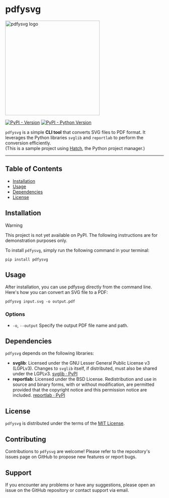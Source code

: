 # pdfysvg

<img src="https://github.com/jrfk/pdfysvg/assets/5325478/a12ebfb3-ea56-4c93-85e8-1a1c73918d20" alt="pdfysvg logo" width="300" role="img">

[![PyPI - Version](https://img.shields.io/pypi/v/pdfysvg.svg)](https://pypi.org/project/pdfysvg)
[![PyPI - Python Version](https://img.shields.io/pypi/pyversions/pdfysvg.svg)](https://pypi.org/project/pdfysvg)

`pdfysvg` is a simple **CLI tool** that converts SVG files to PDF format. It leverages the Python libraries `svglib` and `reportlab` to perform the conversion efficiently.  
(This is a sample project using [Hatch](https://github.com/pypa/hatch), the Python project manager.)

-----

## Table of Contents

- [Installation](#installation)
- [Usage](#usage)
- [Dependencies](#dependencies)
- [License](#license)

## Installation

> [!WARNING]
> This project is not yet available on PyPI. The following instructions are for demonstration purposes only.

To install `pdfysvg`, simply run the following command in your terminal:

```console
pip install pdfysvg
```

## Usage
After installation, you can use pdfysvg directly from the command line. Here's how you can convert an SVG file to a PDF:

```console
pdfysvg input.svg -o output.pdf
```


### Options

- `-o`, `--output` Specify the output PDF file name and path.

## Dependencies

`pdfysvg` depends on the following libraries:
- **svglib**: Licensed under the GNU Lesser General Public License v3 (LGPLv3). Changes to `svglib` itself, if distributed, must also be shared under the LGPLv3. [svglib · PyPI](https://pypi.org/project/svglib/)
- **reportlab**: Licensed under the BSD License. Redistribution and use in source and binary forms, with or without modification, are permitted provided that the copyright notice and this permission notice are included. [reportlab · PyPI](https://pypi.org/project/reportlab/)

## License

`pdfysvg` is distributed under the terms of the [MIT License](https://spdx.org/licenses/MIT.html).

## Contributing

Contributions to `pdfysvg` are welcome! Please refer to the repository's issues page on GitHub to propose new features or report bugs.

## Support

If you encounter any problems or have any suggestions, please open an issue on the GitHub repository or contact support via email.
